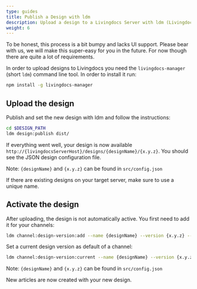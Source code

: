 ```yaml
---
type: guides
title: Publish a Design with ldm
description: Upload a design to a Livingdocs Server with ldm (Livingdocs Design Manager)
weight: 6
---
```


To be honest, this process is a bit bumpy and lacks UI support. Please bear with us, we will make this super-easy for you in the future. For now though there are quite a lot of requirements.

In order to upload designs to Livingdocs you need the `livingdocs-manager` (short `ldm`) command line tool. In order to install it run:
```sh
npm install -g livingdocs-manager
```

## Upload the design

Publish and set the new design with ldm and follow the instructions:

```sh
cd $DESIGN_PATH
ldm design:publish dist/
```

If everything went well, your design is now available `http://{livingdocsServerHost}/designs/{designName}/{x.y.z}`.
You should see the JSON design configuration file.

Note: `{designName}` and `{x.y.z}` can be found in `src/config.json`

If there are existing designs on your target server, make sure to use a unique name.

## Activate the design

After uploading, the design is not automatically active. You first need to add it for your channels:

```sh
ldm channel:design-version:add --name {designName} --version {x.y.z} --channel 1
```

Set a current design version as default of a channel:

```sh
ldm channel:design-version:current --name {designName} --version {x.y.z} --channel 1
```

Note: `{designName}` and `{x.y.z}` can be found in `src/config.json`

New articles are now created with your new design.
